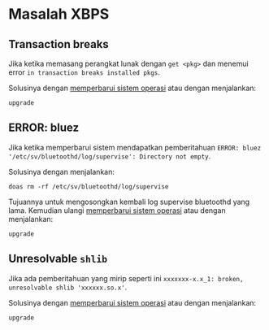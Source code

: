 # Masalah XBPS

## Transaction breaks

Jika ketika memasang perangkat lunak dengan `get <pkg>` dan menemui error `in transaction breaks installed pkgs`.

Solusinya dengan [memperbarui sistem operasi](../konfigurasi/pembaruan.md) atau dengan menjalankan:

```
upgrade
```

## ERROR: bluez

Jika ketika memperbarui sistem mendapatkan pemberitahuan `ERROR: bluez '/etc/sv/bluetoothd/log/supervise': Directory not empty`.

Solusinya dengan menjalankan:

```
doas rm -rf /etc/sv/bluetoothd/log/supervise
```

Tujuannya untuk mengosongkan kembali log supervise bluetoothd yang lama. Kemudian ulangi [memperbarui sistem operasi](../konfigurasi/pembaruan.md) atau dengan menjalankan:

```
upgrade
```

## Unresolvable `shlib`

Jika ada pemberitahuan yang mirip seperti ini `xxxxxxx-x.x_1: broken, unresolvable shlib 'xxxxxx.so.x'`.

Solusinya dengan [memperbarui sistem operasi](../konfigurasi/pembaruan.md) atau dengan menjalankan:

```
upgrade
```

